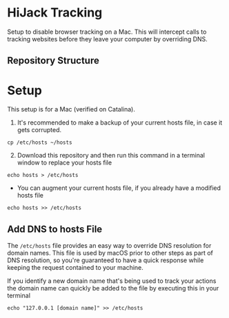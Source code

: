 # HiJack Tracking
Setup to disable browser tracking on a Mac.
This will intercept calls to tracking websites before they leave your computer by overriding DNS.

## Repository Structure

# Setup
This setup is for a Mac (verified on Catalina).

1. It's recommended to make a backup of your current hosts file, in case it gets corrupted.

```
cp /etc/hosts ~/hosts
```

2. Download this repository and then run this command in a terminal window to replace your hosts file

```
echo hosts > /etc/hosts
```

* You can augment your current hosts file, if you already have a modified hosts file

```
echo hosts >> /etc/hosts
```

## Add DNS to hosts File
The `/etc/hosts` file provides an easy way to override DNS resolution for domain names. This file is used by macOS prior to other steps as part of DNS resolution, so you're guaranteed to have a quick response while keeping the request contained to your machine.

If you identify a new domain name that's being used to track your actions the domain name can quickly be added to the file by executing this in your terminal

```
echo "127.0.0.1 [domain name]" >> /etc/hosts
```


